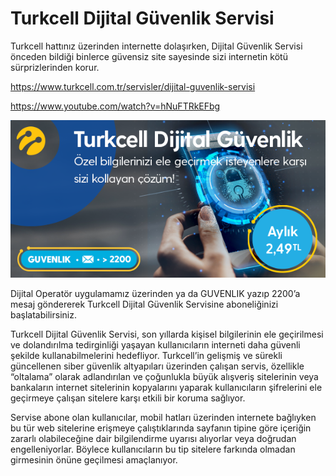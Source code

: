 # Turkcell Dijital Güvenlik Servisi

Turkcell hattınız üzerinden internette dolaşırken, Dijital Güvenlik Servisi önceden bildiği binlerce güvensiz site sayesinde sizi internetin kötü sürprizlerinden korur.

https://www.turkcell.com.tr/servisler/dijital-guvenlik-servisi

https://www.youtube.com/watch?v=hNuFTRkEFbg

![Digital Guvenlik Servisi](https://github.com/CihanYuceer/Turkcell-Dijital-Guvenlik-Servisi/blob/master/600x300_siber_guvenlik_turkcell%5B2%5D.PNG)

Dijital Operatör uygulamamız üzerinden ya da GUVENLIK yazıp 2200’a mesaj göndererek Turkcell Dijital Güvenlik Servisine aboneliğinizi başlatabilirsiniz.

Turkcell Dijital Güvenlik Servisi, son yıllarda kişisel bilgilerinin ele geçirilmesi ve dolandırılma tedirginliği yaşayan kullanıcıların interneti daha güvenli şekilde kullanabilmelerini hedefliyor. Turkcell’in gelişmiş ve sürekli güncellenen siber güvenlik altyapıları üzerinden çalışan servis, özellikle “oltalama” olarak adlandırılan ve çoğunlukla büyük alışveriş sitelerinin veya bankaların internet sitelerinin kopyalarını yaparak kullanıcıların şifrelerini ele geçirmeye çalışan sitelere karşı etkili bir koruma sağlıyor.

Servise abone olan kullanıcılar, mobil hatları üzerinden internete bağlıyken bu tür web sitelerine erişmeye çalıştıklarında sayfanın tipine göre içeriğin zararlı olabileceğine dair bilgilendirme uyarısı alıyorlar veya doğrudan engelleniyorlar. Böylece kullanıcıların bu tip sitelere farkında olmadan girmesinin önüne geçilmesi amaçlanıyor.
